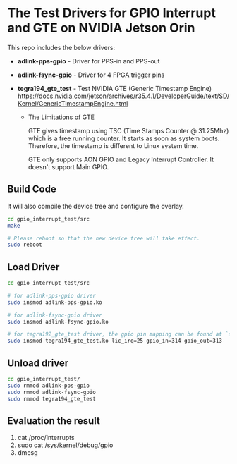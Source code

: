 # The Test Drivers for GPIO Interrupt and GTE on NVIDIA Jetson Orin

This repo includes the below drivers:
- **adlink-pps-gpio** - Driver for PPS-in and PPS-out
- **adlink-fsync-gpio** - Driver for 4 FPGA trigger pins
- **tegra194_gte_test** - Test NVIDIA GTE (Generic Timestamp Engine) https://docs.nvidia.com/jetson/archives/r35.4.1/DeveloperGuide/text/SD/Kernel/GenericTimestampEngine.html

    - The Limitations of GTE
    
        GTE gives timestamp using TSC (Time Stamps Counter @ 31.25Mhz) which is a free running counter. It starts as soon as system boots. Therefore, the timestamp is different to Linux system time.
        
        GTE only supports AON GPIO and Legacy Interrupt Controller. It doesn't support Main GPIO.


## Build Code

It will also compile the device tree and configure the overlay.

```bash
cd gpio_interrupt_test/src
make

# Please reboot so that the new device tree will take effect.
sudo reboot
```

## Load Driver 

```bash
cd gpio_interrupt_test/src

# for adlink-pps-gpio driver
sudo insmod adlink-pps-gpio.ko

# for adlink-fsync-gpio driver
sudo insmod adlink-fsync-gpio.ko

# for tegra192_gte_test driver, the gpio pin mapping can be found at `sudo cat /sys/kernel/debug/gpio`
sudo insmod tegra194_gte_test.ko lic_irq=25 gpio_in=314 gpio_out=313
```

## Unload driver

```bash
cd gpio_interrupt_test/
sudo rmmod adlink-pps-gpio
sudo rmmod adlink-fsync-gpio
sudo rmmod tegra194_gte_test
```

## Evaluation the result

1. cat /proc/interrupts
2. sudo cat /sys/kernel/debug/gpio
3. dmesg